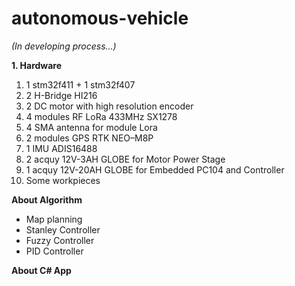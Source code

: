 # autonomous-vehicle

*(In developing process...)*

**1. Hardware**
1) 1 stm32f411 + 1 stm32f407
2) 2 H-Bridge HI216
3) 2 DC motor with high resolution encoder
4) 4 modules RF LoRa 433MHz SX1278
5) 4 SMA antenna for module Lora
6) 2 modules GPS RTK NEO–M8P
7) 1 IMU ADIS16488
8) 2 acquy 12V-3AH GLOBE for Motor Power Stage
9) 1 acquy 12V-20AH GLOBE for Embedded PC104 and Controller 
10) Some workpieces 

**About Algorithm**
* Map planning
* Stanley Controller
* Fuzzy Controller
* PID Controller

**About C# App**
